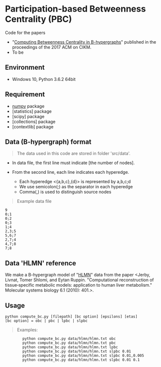 # Participation-based Betweenness Centrality (PBC)

Code for the papers
* "[Computing Betweenness Centrality in B-hypergraphs](http://dx.doi.org/10.1145/3132847.3133093)" published in the proceedings of the 2017 ACM on CIKM.
* To be

## Environment
* Windows 10, Python 3.6.2 64bit

## Requirement
* [numpy](http://www.numpy.org/) package 
* [statistics] package
* [scipy] package
* [collections] package
* [contextlib] package

## Data (B-hypergraph) format
> The data used in this code are stored in folder 'src/data'.

* In data file, the first line must indicate [the number of nodes].

* From the second line, each line indicates each hyperedge.
  * Each hyperedge <{a,b,c},{d}> is represented by a,b,c;d
  * We use semicolon(;) as the separator in each hyperedge
  * Comma(,) is used to distinguish source nodes

> Example data file

```
9
0;1
0;2
0;3
1;4
2,3;5
5,6;7
2,7;4
4,7;8
7;8
```

## Data 'HLMN' reference

We make a B-hypergraph model of "[HLMN](https://www.ncbi.nlm.nih.gov/pmc/articles/PMC2964116/bin/msb201056-s5.xml)" data from the paper <Jerby, Livnat, Tomer Shlomi, and Eytan Ruppin. "Computational reconstruction of tissue‐specific metabolic models: application to human liver metabolism." Molecular systems biology 6.1 (2010): 401.>.


## Usage
	python compute_bc.py [filepath] [bc option] [epsilons] [etas]    
    [bc option] = obc | pbc | lpbc | slpbc
    
> Examples: 
```
        python compute_bc.py data/hlmn/hlmn.txt obc
        python compute_bc.py data/hlmn/hlmn.txt pbc
        python compute_bc.py data/hlmn/hlmn.txt lpbc
        python compute_bc.py data/hlmn/hlmn.txt slpbc 0.01
        python compute_bc.py data/hlmn/hlmn.txt slpbc 0.01,0.005
        python compute_bc.py data/hlmn/hlmn.txt slpbc 0.01 0.1
```